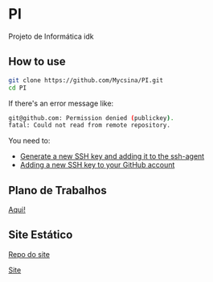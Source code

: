 # PI
Projeto de Informática idk

## How to use
```bash
git clone https://github.com/Mycsina/PI.git
cd PI
```

If there's an error message like:
```bash
git@github.com: Permission denied (publickey).
fatal: Could not read from remote repository.
```
You need to:
  - [Generate a new SSH key and adding it to the ssh-agent](https://help.github.com/en/github/authenticating-to-github/generating-a-new-ssh-key-and-adding-it-to-the-ssh-agent)
  - [Adding a new SSH key to your GitHub account](https://help.github.com/en/github/authenticating-to-github/adding-a-new-ssh-key-to-your-github-account)

## Plano de Trabalhos
[Aqui!](https://uapt33090-my.sharepoint.com/:w:/g/personal/andremacardoso_ua_pt/ESa1eF8ggjROrkv4Rj_uoPIBZDdsky7rbR7YuO-OgIqXIQ?e=CmTdgs)

## Site Estático
[Repo do site](https://github.com/agh4m/PI-SITE)

[Site](https://agh4m.github.io/PI-SITE/)
